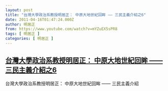 ```yaml
---
layout: post
title: "台灣大學政治系教授明居正： 中原大地世紀回眸 —— 三民主義介紹之6"
date: 2011-04-16T01:47:24.000Z
author: 明居正
from: https://www.youtube.com/watch?v=mYZuEX5sPR8
tags: [ 明居正 ]
categories: [ 明居正 ]
---
```

<!--1302918444000-->
[台灣大學政治系教授明居正： 中原大地世紀回眸 —— 三民主義介紹之6](https://www.youtube.com/watch?v=mYZuEX5sPR8)
------

<div>
台灣大學政治系教授明居正： 中原大地世紀回眸 —— 三民主義介紹
</div>
